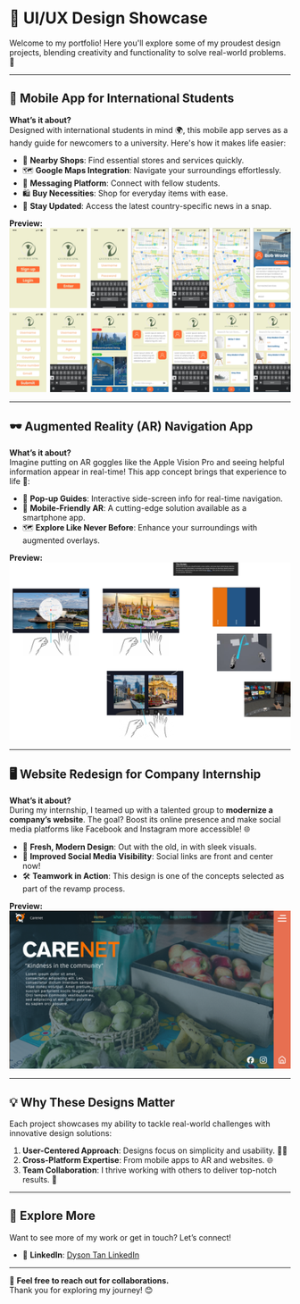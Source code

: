 # 🎨 UI/UX Design Showcase 

Welcome to my portfolio! Here you'll explore some of my proudest design projects, blending creativity and functionality to solve real-world problems. 🌟

---

## 📱 Mobile App for International Students 

**What’s it about?**  
Designed with international students in mind 🌍, this mobile app serves as a handy guide for newcomers to a university. Here's how it makes life easier:  

- 🛒 **Nearby Shops**: Find essential stores and services quickly.  
- 🗺️ **Google Maps Integration**: Navigate your surroundings effortlessly.  
- 💬 **Messaging Platform**: Connect with fellow students.  
- 🛍️ **Buy Necessities**: Shop for everyday items with ease.  
- 📰 **Stay Updated**: Access the latest country-specific news in a snap.

**Preview:**  
![Mobile App UI](https://github.com/Trooper024/DysonTan/blob/main/UX%20Designs/Mobile%20App%20UI.png)

---

## 🕶️ Augmented Reality (AR) Navigation App 

**What’s it about?**  
Imagine putting on AR goggles like the Apple Vision Pro and seeing helpful information appear in real-time! This app concept brings that experience to life 🎉:  

- 📌 **Pop-up Guides**: Interactive side-screen info for real-time navigation.  
- 🌟 **Mobile-Friendly AR**: A cutting-edge solution available as a smartphone app.  
- 🗺️ **Explore Like Never Before**: Enhance your surroundings with augmented overlays.

**Preview:**  
![AR App UI](https://github.com/Trooper024/DysonTan/blob/main/UX%20Designs/AR%20UI.png)

---

## 🖥️ Website Redesign for Company Internship  

**What’s it about?**  
During my internship, I teamed up with a talented group to **modernize a company’s website**. The goal? Boost its online presence and make social media platforms like Facebook and Instagram more accessible! 🌐  

- 🎨 **Fresh, Modern Design**: Out with the old, in with sleek visuals.  
- 🔗 **Improved Social Media Visibility**: Social links are front and center now!  
- 🛠️ **Teamwork in Action**: This design is one of the concepts selected as part of the revamp process.  

**Preview:**  
![Website Redesign UI](https://github.com/Trooper024/DysonTan/blob/main/UX%20Designs/Website%20UI.png)

---

## 💡 Why These Designs Matter  

Each project showcases my ability to tackle real-world challenges with innovative design solutions:  

1. **User-Centered Approach**: Designs focus on simplicity and usability. 🧑‍💻  
2. **Cross-Platform Expertise**: From mobile apps to AR and websites. 🌐  
3. **Team Collaboration**: I thrive working with others to deliver top-notch results. 🤝  

---

## 🔗 Explore More  

Want to see more of my work or get in touch? Let’s connect!  

- 💼 **LinkedIn**: [Dyson Tan LinkedIn](https://www.linkedin.com/in/dyson-yong-shen-tan/)  

---

📩 **Feel free to reach out for collaborations.**  
Thank you for exploring my journey! 😊
